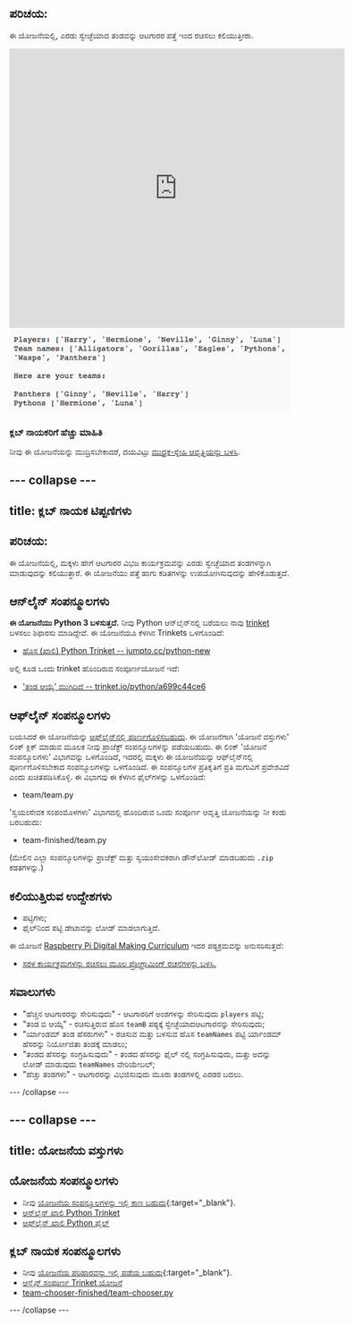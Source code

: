 ## ಪರಿಚಯ:

ಈ ಯೋಜನೆಯಲ್ಲಿ, ಎರಡು ಸ್ವೇಚ್ಛೆಯಾದ ತಂಡವನ್ನು ಆಟಗಾರರ ಪತ್ತೆ ಇಂದ ರಚಿಸಲು ಕಲಿಯುತ್ತೀರಾ.

<div class="trinket">
  <iframe src="https://trinket.io/embed/python/a699c44ce6?outputOnly=true&start=result" width="600" height="500" frameborder="0" marginwidth="0" marginheight="0" allowfullscreen>
  </iframe>
  <img src="images/team-finished.png">
</div>

### ಕ್ಲಬ್ ನಾಯಕರಿಗೆ ಹೆಚ್ಚು ಮಾಹಿತಿ

ನೀವು ಈ ಯೋಜನೆಯನ್ನು ಮುದ್ರಿಸಬೇಕಾದರೆ, ದಯವಿಟ್ಟು [ಮುದ್ರಕ-ಸ್ನೇಹಿ ಆವೃತ್ತಿಯನ್ನು ಬಳಸಿ](https://projects.raspberrypi.org/en/projects/team-chooser/print).

## \--- collapse \---

## title: ಕ್ಲಬ್ ನಾಯಕ ಟಿಪ್ಪಣಿಗಳು

## ಪರಿಚಯ:

ಈ ಯೋಜನೆಯಲ್ಲಿ, ಮಕ್ಕಳು ಹೇಗೆ ಆಟಗಾರರ ವಿಭಜ ಕಾರ್ಯಕ್ರಮವನ್ನು ಎರಡು ಸ್ವೇಚ್ಛೆಯಾದ ತಂಡಗಳನ್ನಾಗಿ ಮಾಡುವುದನ್ನು ಕಲಿಯುತ್ತಾರೆ. ಈ ಯೋಜನೆಯು ಪತ್ತೆ ಹಾಗು ಕಡಿತಗಳನ್ನು ಉಪಯೋಗಿಸುವುದನ್ನು ಹೇಳಿಕೊಡುತ್ತದೆ.

## ಆನ್‌ಲೈನ್ ಸಂಪನ್ಮೂಲಗಳು

**ಈ ಯೋಜನೆಯು Python 3 ಬಳಸುತ್ತದೆ.** ನೀವು Python ಆನ್‌ಲೈನ್‌ನಲ್ಲಿ ಬರೆಯಲು ನಾವು [trinket](https://trinket.io/) ಬಳಸಲು ಶಿಫಾರಸು ಮಾಡಿದ್ದೇವೆ. ಈ ಯೋಜನೆಯೂ ಕೆಳಗಿನ Trinkets ಒಳಗೊಂಡಿದೆ:

* [ಹೊಸ (ಖಾಲಿ) Python Trinket -- jumpto.cc/python-new](http://jumpto.cc/python-new)

ಅಲ್ಲಿ ಕೂಡ ಒಂದು trinket ಹೊಂದಿರುವ ಸಂಪೂರ್ಣಯೋಜನೆ ಇದೆ:

* ['ತಂಡ ಆಯ್ಕೆ' ಮುಗಿದಿದೆ -- trinket.io/python/a699c44ce6](https://trinket.io/python/a699c44ce6)

## ಆಫ್‌ಲೈನ್ ಸಂಪನ್ಮೂಲಗಳು

ಬಯಸಿದರೆ ಈ ಯೋಜನೆಯನ್ನು [ಆಫ್‌ಲೈನ್‌ನಲ್ಲಿ ಪೂರ್ಣಗೊಳಿಸಬಹುದು](https://www.codeclubprojects.org/en-GB/resources/python-working-offline/). ಈ ಯೋಜನೆಗಾಗಿ 'ಯೋಜನೆ ವಸ್ತುಗಳು' ಲಿಂಕ್ ಕ್ಲಿಕ್ ಮಾಡುವ ಮೂಲಕ ನೀವು ಪ್ರಾಜೆಕ್ಟ್ ಸಂಪನ್ಮೂಲಗಳನ್ನು ಪಡೆಯಬಹುದು. ಈ ಲಿಂಕ್ 'ಯೋಜನೆ ಸಂಪನ್ಮೂಲಗಳು' ವಿಭಾಗವನ್ನು ಒಳಗೊಂಡಿದೆ, ಇದರಲ್ಲಿ ಮಕ್ಕಳು ಈ ಯೋಜನೆಯನ್ನು ಆಫ್‌ಲೈನ್‌ನಲ್ಲಿ ಪೂರ್ಣಗೊಳಿಸಬೇಕಾದ ಸಂಪನ್ಮೂಲಗಳನ್ನು ಒಳಗೊಂಡಿದೆ. ಈ ಸಂಪನ್ಮೂಲಗಳ ಪ್ರತಿಕೃತಿಗೆ ಪ್ರತಿ ಮಗುವಿಗೆ ಪ್ರವೇಶವಿದೆ ಎಂದು ಖಚಿತಪಡಿಸಿಕೊಳ್ಳಿ. ಈ ವಿಭಾಗವು ಈ ಕೆಳಗಿನ ಫೈಲ್‌ಗಳನ್ನು ಒಳಗೊಂಡಿದೆ:

* team/team.py

'ಸ್ವಯಂಸೇವಕ ಸಂಪಂಮೊಳಗಳು' ವಿಭಾಗದಲ್ಲಿ ಹೊಂದಿರುವ ಒಂದು ಸಂಪೂರ್ಣ ಆವೃತ್ತಿ ಯೋಜನೆಯನ್ನು ನೀ ಕಂಡು ಬರಬಹುದು:

* team-finished/team.py

(ಮೇಲಿನ ಎಲ್ಲಾ ಸಂಪನ್ಮೂಲಗಳನ್ನು ಪ್ರಾಜೆಕ್ಟ್ ಮತ್ತು ಸ್ವಯಂಸೇವಕರಾಗಿ ಡೌನ್‌ಲೋಡ್ ಮಾಡಬಹುದು `.zip` ಕಡತಗಳನ್ನು.)

## ಕಲಿಯುತ್ತಿರುವ ಉದ್ದೇಶಗಳು

* ಪಟ್ಟಿಗಳು;
* ಫೈಲ್‌ನಿಂದ ಪಟ್ಟಿ ಡೇಟಾವನ್ನು ಲೋಡ್ ಮಾಡಲಾಗುತ್ತಿದೆ.

ಈ ಯೋಜನೆ [Raspberry Pi Digital Making Curriculum](http://rpf.io/curriculum) ಇದರ ಪಠ್ಯಕ್ರಮವನ್ನು ಅನುಸರಿಸುತ್ತದೆ:

* [ಸರಳ ಕಾರ್ಯಕ್ರಮಗಳನ್ನು ರಚಿಸಲು ಮೂಲ ಪ್ರೋಗ್ರಾಮಿಂಗ್ ರಚನೆಗಳನ್ನು ಬಳಸಿ.](https://www.raspberrypi.org/curriculum/programming/creator)

## ಸವಾಲುಗಳು

* "ಹೆಚ್ಚಿನ ಆಟಗಾರರನ್ನು ಸೇರಿಸುವುದು" - ಆಟಗಾರರಿಗೆ ಅಂಶಗಳನ್ನು ಸೇರಿಸುವುದು `players` ಪಟ್ಟಿ;
* "ತಂಡ ಬಿ ಆಯ್ಕೆ" - ರಚಿಸುತ್ತಿರುವ ಹೊಸ `teamB` ಪಠ್ಯಕ್ಕೆ ಸ್ವೇಚ್ಛೆಯಾದಆಟಗಾರನನ್ನು ಸೇರಿಸುವುದು;
* "ರ್ಯಾಂಡಮ್ ತಂಡ ಹೆಸರುಗಳು" - ರಚಿಸುವ ಮತ್ತು ಬಳಸುವ ಹೊಸ `teamNames` ಪಟ್ಟಿ ರ್ಯಾಂಡಮ್ ಹೆಸರನ್ನು ನಿರ್ಯೋಜಿತಾ ತಂಡಕ್ಕೆ ಮಾಡಲು;
* "ತಂಡದ ಹೆಸರನ್ನು ಸಂಗ್ರಹಿಸುವುದು" - ತಂಡದ ಹೆಸರನ್ನು ಫೈಲ್ ನಲ್ಲಿ ಸಂಗ್ರಹಿಸುವುದು, ಮತ್ತು ಅದನ್ನು ಲೋಡ್ ಮಾಡುವುದು `teamNames` ವೇರಿಯೇಬಲ್;
* "ಹೆಚ್ಚು ತಂಡಗಳು" - ಆಟಗಾರರನ್ನು ವಿಭಜಿಸುವುದು ಮೂರು ತಂಡಗಳಲ್ಲಿ ಎರಡರ ಬದಲು.

\--- /collapse \---

## \--- collapse \---

## title: ಯೋಜನೆಯ ವಸ್ತುಗಳು

## ಯೋಜನೆಯ ಸಂಪನ್ಮೂಲಗಳು

* ನೀವು [ಯೋಜನೆಯ ಸಂಪನ್ಮೂಲಗಳನ್ನು ಇಲ್ಲಿ ಕಾಣ ಬಹುದು](http://rpf.io/p/en/team-chooser-go){:target="_blank"}.
* [ಆನ್‌ಲೈನ್ ಖಾಲಿ Python Trinket](http://jumpto.cc/python-new)
* [ಆಫ್‌ಲೈನ್ ಖಾಲಿ Python ಫೈಲ್](resources/new-new.py)

## ಕ್ಲಬ್ ನಾಯಕ ಸಂಪನ್ಮೂಲಗಳು

* ನೀವು [ಯೋಜನೆಯ ಪರಿಹಾರವನ್ನು ಇಲ್ಲಿ ಪಡೆಯ ಬಹುದು](http://rpf.io/p/en/team-chooser-get){:target="_blank"}.
* [ಆನ್ಲೈನ್ ಸಂಪೂರ್ಣ Trinket ಯೋಜನೆ](https://trinket.io/python/a699c44ce6)
* [team-chooser-finished/team-chooser.py](resources/team-chooser-finished-team-chooser.py)

\--- /collapse \---